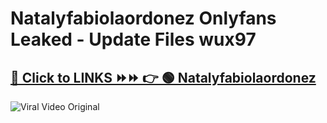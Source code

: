 
 # Natalyfabiolaordonez Onlyfans Leaked - Update Files wux97

## <h2><a href="https://clipsfans.com/Natalyfabiolaordonez&ref=git">🔗 Click to LINKS ⏩⏩ 👉 🟢 Natalyfabiolaordonez </a></h2>

<a href="https://clipsfans.com/Natalyfabiolaordonez&ref=git" rel="nofollow" data-target="animated-image.originalLink"><img src="https://i.ibb.co.com/xMMVF88/686577567.gif" alt="Viral Video Original" style="max-width: 100%; display: inline-block;" data-target="animated-image.originalImage"></a>

